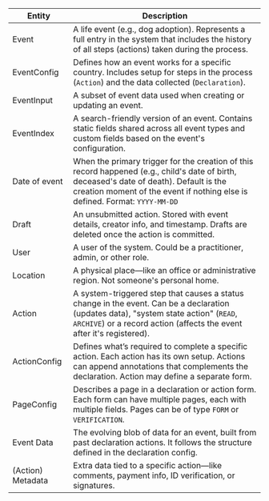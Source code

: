 | Entity            | Description                                                                                                                                                                                                             |
| ----------------- | ----------------------------------------------------------------------------------------------------------------------------------------------------------------------------------------------------------------------- |
| Event             | A life event (e.g., dog adoption). Represents a full entry in the system that includes the history of all steps (actions) taken during the process.                                                                     |
| EventConfig       | Defines how an event works for a specific country. Includes setup for steps in the process (`Action`) and the data collected (`Declaration`).                                                                           |
| EventInput        | A subset of event data used when creating or updating an event.                                                                                                                                                         |
| EventIndex        | A search-friendly version of an event. Contains static fields shared across all event types and custom fields based on the event's configuration.                                                                       |
| Date of event     | When the primary trigger for the creation of this record happened (e.g., child's date of birth, deceased's date of death). Default is the creation moment of the event if nothing else is defined. Format: `YYYY-MM-DD` |
| Draft             | An unsubmitted action. Stored with event details, creator info, and timestamp. Drafts are deleted once the action is committed.                                                                                         |
| User              | A user of the system. Could be a practitioner, admin, or other role.                                                                                                                                                    |
| Location          | A physical place—like an office or administrative region. Not someone's personal home.                                                                                                                                  |
| Action            | A system-triggered step that causes a status change in the event. Can be a declaration (updates data), "system state action" (`READ`, `ARCHIVE`) or a record action (affects the event after it's registered).          |
| ActionConfig      | Defines what’s required to complete a specific action. Each action has its own setup. Actions can append annotations that complements the declaration. Action may define a separate form.                               |
| PageConfig        | Describes a page in a declaration or action form. Each form can have multiple pages, each with multiple fields. Pages can be of type `FORM` or `VERIFICATION`.                                                          |
| Event Data        | The evolving blob of data for an event, built from past declaration actions. It follows the structure defined in the declaration config.                                                                                |
| (Action) Metadata | Extra data tied to a specific action—like comments, payment info, ID verification, or signatures.                                                                                                                       |
